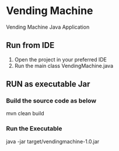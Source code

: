 # Vending Machine
Vending Machine Java Application

## Run from IDE
1. Open the project in your preferred IDE
2. Run the main class VendingMachine.java


## RUN as executable Jar
### Build the source code as below
mvn clean build

### Run the Executable
java -jar target/vendingmachine-1.0.jar


